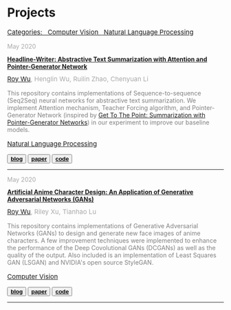 # Projects


<link rel="stylesheet" href="/projects.css">

<!--{{< image width=100% src="/img/projects/headline-writer/featured-image.JPG" >}}-->

<p style="color:gray;font-size:15px;margin-bottom: 1.0em"><a href="/categories/">Categories:&nbsp;&nbsp;</a><i class="fa fa-folder-open fa-fw"></i><a href="/categories/computer-vision/">&nbsp;Computer Vision&nbsp;&nbsp;</a><i class="fa fa-folder-open fa-fw"></i><a href="/categories/natural-language-processing/">&nbsp;Natural Language Processing </a></p>

<p style="color:darkgray;font-size:14px;margin-bottom: -0.5em">May 2020</p>
<h4><a href="https://roynwu.github.io/headline-writer/" style="color: inherit;">Headline-Writer: Abstractive Text Summarization with Attention and Pointer-Generator Network</a></h4>
<p style="color:darkgray;font-size:15px;margin-top: -0.5em"><i class="fa fa-user-circle fa-fw"></i><a href="/"> Roy Wu</a>, Henglin Wu, Ruilin Zhao, Chenyuan Li</p>
<p style="color:gray;font-size:14px">This repository contains implementations of Sequence-to-sequence (Seq2Seq) neural networks for abstractive text summarization. We implement Attention mechanism, Teacher Forcing algorithm, and Pointer-Generator Network (inspired by <a href="https://arxiv.org/abs/1704.04368">Get To The Point: Summarization with Pointer-Generator Networks</a>) in our experiment to improve our baseline models.</p>
<p style="color:darkgray;font-size:15px;margin-bottom: 1.0em"><i class="fa fa-folder-open fa-fw"></i><a href="/categories/natural-language-processing/"> Natural Language Processing</a></p>
<button class="button button2"><b><a href="/headline-writer/" style="color:inherit;">blog</a></b></button> <button class="button button2"><b><a href="/headline-writer/report.pdf" style="color:inherit;" target="_blank">paper</a></b></button> <button class="button button2"><b><a href="https://github.com/roynwu/Headline-Writer" style="color:inherit;" target="_blank">code</a></b></button>

<hr>

<p style="color:darkgray;font-size:14px;margin-bottom: -0.5em">May 2020</p>
<h4><a href="/artificial-anime-character-design/" style="color: inherit;">Artificial Anime Character Design: An Application of Generative Adversarial Networks (GANs)</a></h4>
<p style="color:darkgray;font-size:15px;margin-top: -0.5em"><i class="fa fa-user-circle fa-fw"></i><a href="/"> Roy Wu</a>, Riley Xu, Tianhao Lu</p>
<p style="color:gray;font-size:14px">This repository contains implementations of Generative Adversarial Networks (GANs) to design and generate new face images of anime characters. A few improvement techniques were implemented to enhance the performance of the Deep Covolutional GANs (DCGANs) as well as the quality of the output. Also included is an implementation of Least Squares GAN (LSGAN) and NVIDIA's open source StyleGAN.</p>
<p style="color:darkgray;font-size:15px;margin-bottom: 1.0em"><i class="fa fa-folder-open fa-fw"></i><a href="/categories/computer-vision/"> Computer Vision</a></p>
<button class="button button2"><b><a href="/artificial-anime-character-design/" style="color:inherit;">blog</a></b></button> <button class="button button2"><b><a href="/artificial-anime-character-design/report.pdf" style="color:inherit;" target="_blank">paper</a></b></button> <button class="button button2"><b><a href="https://github.com/roynwu/Artificial-Anime-Character-Design" style="color:inherit;" target="_blank">code</a></b></button>

<hr>
